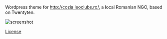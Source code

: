 Wordpress theme for http://cozia.leoclubs.ro/, a local Romanian NGO, based on Twentyten.

![screenshot](https://github.com/palcu/leocozia-wp/raw/master/screenshots/s1_leo.png)

[License](http://wordpress.org/about/gpl/)
